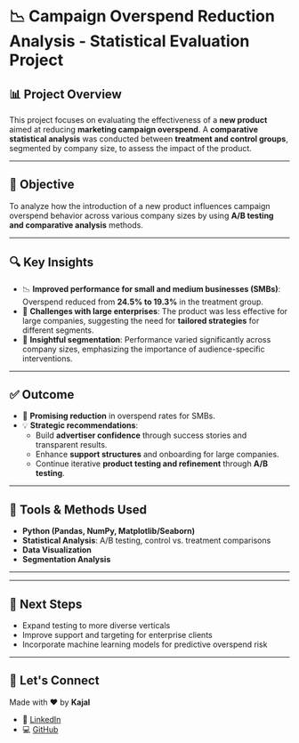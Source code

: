 # 📉 Campaign Overspend Reduction Analysis - Statistical Evaluation Project

## 📊 Project Overview

This project focuses on evaluating the effectiveness of a **new product** aimed at reducing **marketing campaign overspend**. A **comparative statistical analysis** was conducted between **treatment and control groups**, segmented by company size, to assess the impact of the product.

---

## 🎯 Objective

To analyze how the introduction of a new product influences campaign overspend behavior across various company sizes by using **A/B testing and comparative analysis** methods.

---

## 🔍 Key Insights

- 📉 **Improved performance for small and medium businesses (SMBs)**: Overspend reduced from **24.5% to 19.3%** in the treatment group.
- 🏢 **Challenges with large enterprises**: The product was less effective for large companies, suggesting the need for **tailored strategies** for different segments.
- 📌 **Insightful segmentation**: Performance varied significantly across company sizes, emphasizing the importance of audience-specific interventions.

---

## ✅ Outcome

- 🚀 **Promising reduction** in overspend rates for SMBs.
- 💡 **Strategic recommendations**:
  - Build **advertiser confidence** through success stories and transparent results.
  - Enhance **support structures** and onboarding for large companies.
  - Continue iterative **product testing and refinement** through **A/B testing**.

---

## 🧰 Tools & Methods Used

- **Python (Pandas, NumPy, Matplotlib/Seaborn)**
- **Statistical Analysis**: A/B testing, control vs. treatment comparisons
- **Data Visualization**
- **Segmentation Analysis**

---

---

## 🧪 Next Steps

- Expand testing to more diverse verticals
- Improve support and targeting for enterprise clients
- Incorporate machine learning models for predictive overspend risk

---
 
 ## 🤝 Let's Connect

Made with ❤️ by **Kajal**

- 🔗 [LinkedIn](https://www.linkedin.com/in/kajal-singh-922553292/)
- 💻 [GitHub](https://github.com/kajal-singh-27)

